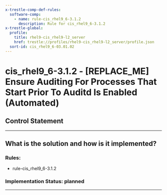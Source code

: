 ```yaml
---
x-trestle-comp-def-rules:
  software-comp:
    - name: rule-cis_rhel9_6-3.1.2
      description: Rule for cis_rhel9_6-3.1.2
x-trestle-global:
  profile:
    title: rhel9-cis_rhel9-l2_server
    href: trestle://profiles/rhel9-cis_rhel9-l2_server/profile.json
  sort-id: cis_rhel9_6-03.01.02
---
```


# cis_rhel9_6-3.1.2 - \[REPLACE_ME\] Ensure Auditing For Processes That Start Prior To Auditd Is Enabled (Automated)

## Control Statement

______________________________________________________________________

## What is the solution and how is it implemented?

<!-- For implementation status enter one of: implemented, partial, planned, alternative, not-applicable -->

<!-- Note that the list of rules under ### Rules: is read-only and changes will not be captured after assembly to JSON -->

<!-- Add control implementation description here for control: cis_rhel9_6-3.1.2 -->

### Rules:

  - rule-cis_rhel9_6-3.1.2

### Implementation Status: planned

______________________________________________________________________
